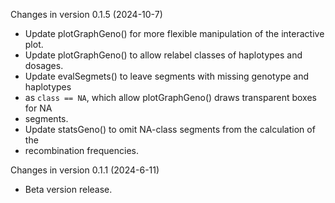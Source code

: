 Changes in version 0.1.5 (2024-10-7)
+ Update plotGraphGeno() for more flexible manipulation of the interactive plot.
+ Update plotGraphGeno() to allow relabel classes of haplotypes and dosages.
+ Update evalSegmets() to leave segments with missing genotype and haplotypes
+ as `class == NA`, which allow plotGraphGeno() draws transparent boxes for NA 
+ segments.
+ Update statsGeno() to omit NA-class segments from the calculation of the 
+ recombination frequencies.

Changes in version 0.1.1 (2024-6-11)
+ Beta version release.
